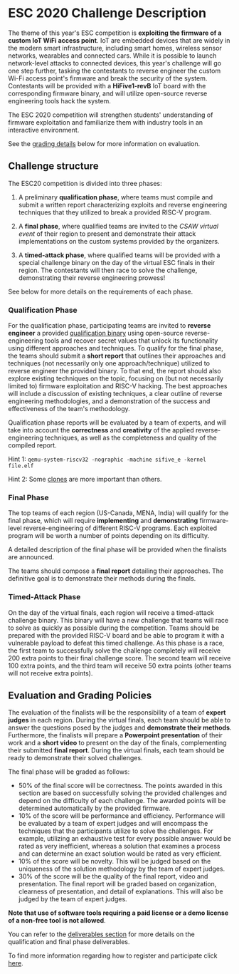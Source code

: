 ESC 2020 Challenge Description
==============================


The theme of this year's ESC competition is **exploiting the firmware of a custom IoT WiFi access point**. IoT are embedded devices that are widely in the modern smart infrastructure, including smart homes, wireless sensor networks, wearables and connected cars. While it is possible to launch network-level attacks to connected devices, this year's challenge will go one step further, tasking the contestants to reverse engineer the custom Wi-Fi access point's firmware and break the security of the system. Contestants will be provided with a **HiFive1-revB** IoT board with the corresponding firmware binary, and will utilize open-source reverse engineering tools hack the system.

The ESC 2020 competition will strengthen students' understanding of firmware exploitation and familiarize them with industry tools in an interactive environment.

See the [grading details](#evaluation-and-grading-policies) below for more information on evaluation.


## Challenge structure

The ESC20 competition is divided into three phases:

1. A preliminary **qualification phase**, where teams must compile and submit a written report characterizing exploits and reverse engineering techniques that they utilized to break a provided RISC-V program.

2. A **final phase**, where qualified teams are invited to the *CSAW virtual event* of their region to present and demonstrate their attack implementations on the custom systems provided by the organizers.

3. A **timed-attack phase**, where qualified teams will be provided with a special challenge binary on the day of the virtual ESC finals in their region. The contestants will then race to solve the challenge, demonstrating their reverse engineering prowess!

See below for more details on the requirements of each phase.


### Qualification Phase

For the qualification phase, participating teams are invited to **reverse engineer** a provided [qualification binary](https://github.com/TrustworthyComputing/csaw_esc_2020/blob/master/qual-esc2020.elf) using open-source reverse-engineering tools and recover secret values that unlock its functionality using different approaches and techniques. To qualify for the final phase, the teams should submit a **short report** that outlines their approaches and techniques (not necessarily only one approach/technique) utilized to reverse engineer the provided binary. To that end, the report should also explore existing techniques on the topic, focusing on (but not necessarily limited to) firmware exploitation and RISC-V hacking. The best approaches will include a discussion of existing techniques, a clear outline of reverse engineering methodologies, and a demonstration of the success and effectiveness of the team's methodology.

Qualification phase reports will be evaluated by a team of experts, and will take into account the **correctness** and **creativity** of the applied reverse-engineering techniques, as well as the completeness and quality of the compiled report.

Hint 1: `qemu-system-riscv32 -nographic -machine sifive_e -kernel file.elf`

Hint 2: Some [clones](https://github.com/mumbel/ghidra_riscv.git) are more important than others.


### Final Phase

The top teams of each region (US-Canada, MENA, India) will qualify for the final phase, which will require **implementing** and **demonstrating** firmware-level reverse-engineering of different RISC-V programs. Each exploited program will be worth a number of points depending on its difficulty.

A detailed description of the final phase will be provided when the finalists are announced.

The teams should compose a **final report** detailing their approaches. The definitive goal is to demonstrate their methods during the finals.

### Timed-Attack Phase

On the day of the virtual finals, each region will receive a timed-attack challenge binary. This binary will have a new challenge that teams will race to solve as quickly as possible during the competition. Teams should be prepared with the provided RISC-V board and be able to program it with a vulnerable payload to defeat this timed challenge. As this phase is a race, the first team to successfully solve the challenge completely will receive 200 extra points to their final challenge score. The second team will receive 100 extra points, and the third team will receive 50 extra points (other teams will not receive extra points).


## Evaluation and Grading Policies

The evaluation of the finalists will be the responsibility of a team of **expert judges** in each region. During the virtual finals, each team should be able to answer the questions posed by the judges and **demonstrate their methods**. Furthermore, the finalists will prepare a **Powerpoint presentation** of their work and a **short video** to present on the day of the finals, complementing their submitted **final report**. During the virtual finals, each team should be ready to demonstrate their solved challenges.

The final phase will be graded as follows:
- 50% of the final score will be correctness. The points awarded in this section are based on successfully solving the provided challenges and depend on the difficulty of each challenge. The awarded points will be determined automatically by the provided firmware.
- 10% of the score will be performance and efficiency. Performance will be evaluated by a team of expert judges and will encompass the techniques that the participants utilize to solve the challenges. For example, utilizing an exhaustive test for every possible answer would be rated as very inefficient, whereas a solution that examines a process and can determine an exact solution would be rated as very efficient.
- 10% of the score will be novelty. This will be judged based on the uniqueness of the solution methodology by the team of expert judges.
- 30% of the score will be the quality of the final report, video and presentation. The final report will be graded based on organization, clearness of presentation, and detail of explanations. This will also be judged by the team of expert judges.

 **Note that use of software tools requiring a paid license or a demo license of a non-free tool is not allowed**.


You can refer to the [deliverables section](logistics.md#deliverables) for more details on the qualification and final phase deliverables.


To find more information regarding how to register and participate click [here](logistics.md).
